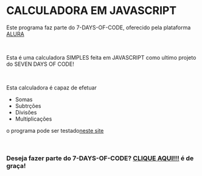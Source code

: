 <h1>CALCULADORA EM JAVASCRIPT</h1>
<p>Este programa faz parte do 7-DAYS-OF-CODE, oferecido pela plataforma <a href="https://www.alura.com.br/">ALURA<a></p>
<br>
<p>Esta é uma calculadora SIMPLES feita em JAVASCRIPT como ultimo projeto do SEVEN DAYS OF CODE!</p>
<br>

<p>Esta calculadora é capaz de efetuar</p>
<ul>
<li>Somas</li>
<li>Subtrções</li>
<li>Divisões</li>
<li>Multiplicações</li>
</ul>

<p>o programa pode ser testado<a href="https://jseditor.io/?key=calculadora-simples">neste site</a></p>
<br>
<h3>Deseja fazer parte do 7-DAYS-OF-CODE? <a href="https://7daysofcode.io/">CLIQUE AQUI!!!<a> é de graça!</h3>
<br>